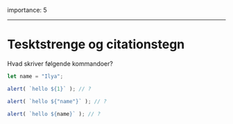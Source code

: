importance: 5

---

# Tesktstrenge og citationstegn

Hvad skriver følgende kommandoer?

```js
let name = "Ilya";

alert( `hello ${1}` ); // ?

alert( `hello ${"name"}` ); // ?

alert( `hello ${name}` ); // ?
```